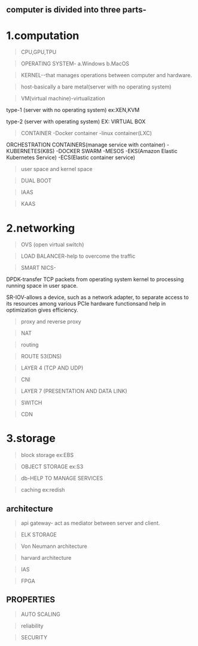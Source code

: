 ## computer is divided into three parts-

# 1.computation 

> CPU,GPU,TPU

>OPERATING SYSTEM-
a.Windows
b.MacOS

> KERNEL--that manages operations between computer and hardware.

> host-basically a bare metal(server with no operating system)

> VM(virtual machine)-virtualization

  type-1 (server with no operating system) ex:XEN,KVM

  type-2 (server with operating system) EX: VIRTUAL BOX

  
> CONTAINER
  -Docker container
  -linux container(LXC)

  ORCHESTRATION CONTAINERS(manage service with container)
  -KUBERNETES(K8S)
  -DOCKER SWARM
  -MESOS
  -EKS(Amazon Elastic Kubernetes Service)
  -ECS(Elastic container service)  
  
  > user space and kernel space

  >DUAL BOOT

> IAAS

> KAAS

# 2.networking

> OVS (open virtual switch)

> LOAD BALANCER-help to overcome the traffic

> SMART NICS-

  DPDK-transfer TCP packets from operating system kernel to processing running space in user space.
  
  SR-IOV-allows a device, such as a network adapter, to separate access to its resources among various PCIe hardware functionsand help in optimization gives efficiency.
  
>proxy and reverse proxy

>NAT

>routing

>ROUTE 53(DNS)

>LAYER 4 (TCP AND UDP)
 
>CNI

>LAYER 7 (PRESENTATION AND DATA LINK)

>SWITCH

>CDN

# 3.storage 
 
 > block storage ex:EBS

 > OBJECT STORAGE ex:S3

 > db-HELP TO MANAGE SERVICES

> caching ex:redish

## architecture
> api gateway- act as mediator between server and client.

> ELK STORAGE

> Von Neumann architecture

> harvard architecture

> IAS

> FPGA

## PROPERTIES
> AUTO SCALING

> reliability

> SECURITY

